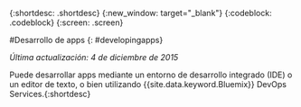 {:shortdesc: .shortdesc}
{:new_window: target="_blank"}
{:codeblock: .codeblock}
{:screen: .screen}

#Desarrollo de apps
{: #developingapps}

*Última actualización: 4 de diciembre de 2015*

Puede desarrollar apps mediante un entorno de desarrollo integrado
(IDE) o un editor de texto, o bien utilizando {{site.data.keyword.Bluemix}} DevOps Services.{:shortdesc} 
